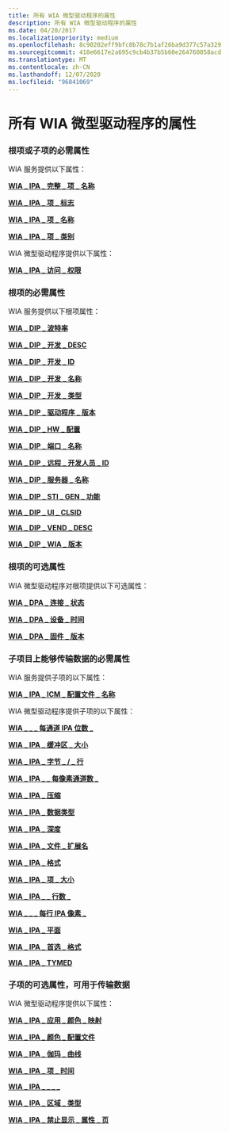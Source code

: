 ```yaml
---
title: 所有 WIA 微型驱动程序的属性
description: 所有 WIA 微型驱动程序的属性
ms.date: 04/20/2017
ms.localizationpriority: medium
ms.openlocfilehash: 8c90202eff9bfc8b78c7b1af26ba9d377c57a329
ms.sourcegitcommit: 418e6617e2a695c9cb4b37b5b60e264760858acd
ms.translationtype: MT
ms.contentlocale: zh-CN
ms.lasthandoff: 12/07/2020
ms.locfileid: "96841069"
---
```

# <a name="properties-for-all-wia-minidrivers"></a>所有 WIA 微型驱动程序的属性





### <a name="required-properties-on-root-or-child-items"></a>根项或子项的必需属性

WIA 服务提供以下属性：

[**WIA \_ IPA \_ 完整 \_ 项 \_ 名称**](./wia-ipa-full-item-name.md)

[**WIA \_ IPA \_ 项 \_ 标志**](./wia-ipa-item-flags.md)

[**WIA \_ IPA \_ 项 \_ 名称**](./wia-ipa-item-name.md)

[**WIA \_ IPA \_ 项 \_ 类别**](./wia-ipa-item-category.md)

WIA 微型驱动程序提供以下属性：

[**WIA \_ IPA \_ 访问 \_ 权限**](./wia-ipa-access-rights.md)

### <a name="required-properties-on-root-items"></a>根项的必需属性

WIA 服务提供以下根项属性：

[**WIA \_ DIP \_ 波特率**](./wia-dip-baudrate.md)

[**WIA \_ DIP \_ 开发 \_ DESC**](./wia-dip-dev-desc.md)

[**WIA \_ DIP \_ 开发 \_ ID**](./wia-dip-dev-id.md)

[**WIA \_ DIP \_ 开发 \_ 名称**](./wia-dip-dev-name.md)

[**WIA \_ DIP \_ 开发 \_ 类型**](./wia-dip-dev-type.md)

[**WIA \_ DIP \_ 驱动程序 \_ 版本**](./wia-dip-driver-version.md)

[**WIA \_ DIP \_ HW \_ 配置**](./wia-dip-hw-config.md)

[**WIA \_ DIP \_ 端口 \_ 名称**](./wia-dip-port-name.md)

[**WIA \_ DIP \_ 远程 \_ 开发人员 \_ ID**](./wia-dip-remote-dev-id.md)

[**WIA \_ DIP \_ 服务器 \_ 名称**](./wia-dip-server-name.md)

[**WIA \_ DIP \_ STI \_ GEN \_ 功能**](./wia-dip-sti-gen-capabilities.md)

[**WIA \_ DIP \_ UI \_ CLSID**](./wia-dip-ui-clsid.md)

[**WIA \_ DIP \_ VEND \_ DESC**](./wia-dip-vend-desc.md)

[**WIA \_ DIP \_ WIA \_ 版本**](./wia-dip-wia-version.md)

### <a name="optional-properties-on-root-items"></a>根项的可选属性

WIA 微型驱动程序对根项提供以下可选属性：

[**WIA \_ DPA \_ 连接 \_ 状态**](./wia-dpa-connect-status.md)

[**WIA \_ DPA \_ 设备 \_ 时间**](./wia-dpa-device-time.md)

[**WIA \_ DPA \_ 固件 \_ 版本**](./wia-dpa-firmware-version.md)

### <a name="required-properties-on-child-items-able-to-transfer-data"></a>子项目上能够传输数据的必需属性

WIA 服务提供子项的以下属性：

[**WIA \_ IPA \_ ICM \_ 配置文件 \_ 名称**](./wia-ipa-icm-profile-name.md)

WIA 微型驱动程序提供子项的以下属性：

[**WIA \_ \_ \_ 每通道 IPA 位数 \_**](./wia-ipa-bits-per-channel.md)

[**WIA \_ IPA \_ 缓冲区 \_ 大小**](./wia-ipa-buffer-size.md)

[**WIA \_ IPA \_ 字节 \_ / \_ 行**](./wia-ipa-bytes-per-line.md)

[**WIA \_ IPA \_ \_ 每像素通道数 \_**](./wia-ipa-channels-per-pixel.md)

[**WIA \_ IPA \_ 压缩**](./wia-ipa-compression.md)

[**WIA \_ IPA \_ 数据类型**](./wia-ipa-datatype.md)

[**WIA \_ IPA \_ 深度**](./wia-ipa-depth.md)

[**WIA \_ IPA \_ 文件 \_ 扩展名**](./wia-ipa-filename-extension.md)

[**WIA \_ IPA \_ 格式**](./wia-ipa-format.md)

[**WIA \_ IPA \_ 项 \_ 大小**](./wia-ipa-item-size.md)

[**WIA \_ IPA \_ \_ 行数 \_**](./wia-ipa-number-of-lines.md)

[**WIA \_ \_ \_ 每行 IPA 像素 \_**](./wia-ipa-pixels-per-line.md)

[**WIA \_ IPA \_ 平面**](./wia-ipa-planar.md)

[**WIA \_ IPA \_ 首选 \_ 格式**](./wia-ipa-preferred-format.md)

[**WIA \_ IPA \_ TYMED**](./wia-ipa-tymed.md)

### <a name="optional-properties-on-child-items-able-to-transfer-data"></a>子项的可选属性，可用于传输数据

WIA 微型驱动程序提供以下属性：

[**WIA \_ IPA \_ 应用 \_ 颜色 \_ 映射**](./wia-ipa-app-color-mapping.md)

[**WIA \_ IPA \_ 颜色 \_ 配置文件**](./wia-ipa-color-profile.md)

[**WIA \_ IPA \_ 伽玛 \_ 曲线**](./wia-ipa-gamma-curves.md)

[**WIA \_ IPA \_ 项 \_ 时间**](./wia-ipa-item-time.md)

[**WIA \_ IPA \_ \_ \_ \_**](./wia-ipa-prop-stream-compat-id.md)

[**WIA \_ IPA \_ 区域 \_ 类型**](./wia-ipa-region-type.md)

[**WIA \_ IPA \_ 禁止显示 \_ 属性 \_ 页**](./wia-ipa-suppress-property-page.md)

 

